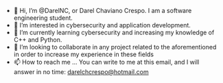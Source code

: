 - 👋 Hi, I’m @DarelNC, or Darel Chaviano Crespo. I am a software engineering student.
- 👀 I’m interested in cybersecurity and application development.
- 🌱 I’m currently learning cybersecurity and increasing my knowledge of C++ and Python.
- 💞️ I’m looking to collaborate in any project related to the aforementioned in order to increase my experience in these fields
- 📫 How to reach me ... You can write to me at this email, and I will answer in no time: darelchcrespo@hotmail.com

<!---
DarelNC/DarelNC is a ✨ special ✨ repository because its `README.md` (this file) appears on your GitHub profile.
You can click the Preview link to take a look at your changes.
--->
